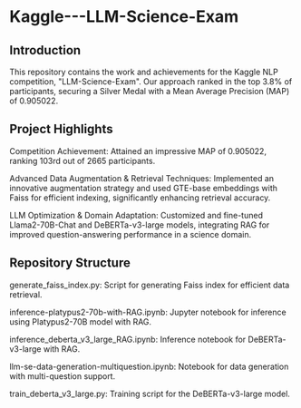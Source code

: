 # Kaggle---LLM-Science-Exam

## Introduction
This repository contains the work and achievements for the Kaggle NLP competition, "LLM-Science-Exam". Our approach ranked in the top 3.8% of participants, securing a Silver Medal with a Mean Average Precision (MAP) of 0.905022.

## Project Highlights
Competition Achievement: Attained an impressive MAP of 0.905022, ranking 103rd out of 2665 participants.

Advanced Data Augmentation & Retrieval Techniques: Implemented an innovative augmentation strategy and used GTE-base embeddings with Faiss for efficient indexing, significantly enhancing retrieval accuracy.

LLM Optimization & Domain Adaptation: Customized and fine-tuned Llama2-70B-Chat and DeBERTa-v3-large models, integrating RAG for improved question-answering performance in a science domain.

## Repository Structure
generate_faiss_index.py: Script for generating Faiss index for efficient data retrieval.

inference-platypus2-70b-with-RAG.ipynb: Jupyter notebook for inference using Platypus2-70B model with RAG.

inference_deberta_v3_large_RAG.ipynb: Inference notebook for DeBERTa-v3-large with RAG.

llm-se-data-generation-multiquestion.ipynb: Notebook for data generation with multi-question support.

train_deberta_v3_large.py: Training script for the DeBERTa-v3-large model.
